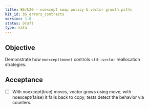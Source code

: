 ```yaml
---
title: B6/k20 — noexcept swap policy & vector growth paths
kit_id: b6_errors_contracts
version: 1.0
status: Draft
type: kata
---
```

## Objective
Demonstrate how `noexcept(move)` controls `std::vector` reallocation strategies.
## Acceptance
- [ ] With noexcept(true) moves, vector grows using move; with noexcept(false) it falls back to copy; tests detect the behavior via counters.
